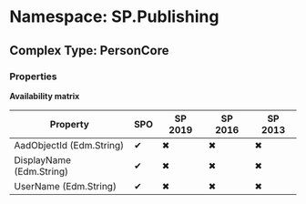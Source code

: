 # Namespace: SP.Publishing

## Complex Type: PersonCore

### Properties

**Availability matrix**

Property | SPO | SP 2019 | SP 2016 | SP 2013
----------|-----|---------|---------|--------
AadObjectId (Edm.String) | ✔ | ✖ | ✖ | ✖
DisplayName (Edm.String) | ✔ | ✖ | ✖ | ✖
UserName (Edm.String) | ✔ | ✖ | ✖ | ✖
